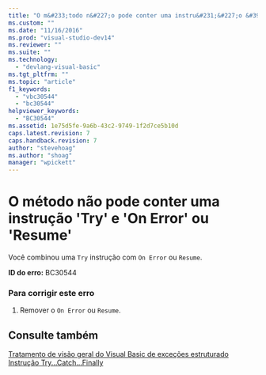 ```yaml
---
title: "O m&#233;todo n&#227;o pode conter uma instru&#231;&#227;o &#39;Try&#39; e &#39;On Error&#39; ou &#39;Resume&#39; | Microsoft Docs"
ms.custom: ""
ms.date: "11/16/2016"
ms.prod: "visual-studio-dev14"
ms.reviewer: ""
ms.suite: ""
ms.technology: 
  - "devlang-visual-basic"
ms.tgt_pltfrm: ""
ms.topic: "article"
f1_keywords: 
  - "vbc30544"
  - "bc30544"
helpviewer_keywords: 
  - "BC30544"
ms.assetid: 1e75d5fe-9a6b-43c2-9749-1f2d7ce5b10d
caps.latest.revision: 7
caps.handback.revision: 7
author: "stevehoag"
ms.author: "shoag"
manager: "wpickett"
---
```

# O m&#233;todo n&#227;o pode conter uma instru&#231;&#227;o &#39;Try&#39; e &#39;On Error&#39; ou &#39;Resume&#39;
Você combinou uma `Try` instrução com `On Error` ou `Resume`.  
  
 **ID do erro:** BC30544  
  
### Para corrigir este erro  
  
1.  Remover o `On Error` ou `Resume`.  
  
## Consulte também  
 [Tratamento de visão geral do Visual Basic de exceções estruturado](http://msdn.microsoft.com/pt-br/bb81af80-a735-4873-9711-6151a48e418a)   
 [Instrução Try...Catch...Finally](../../visual-basic/language-reference/statements/try-catch-finally-statement.md)
